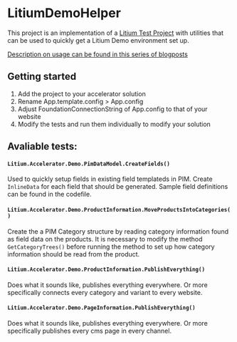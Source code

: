 # LitiumDemoHelper

This project is an implementation of a [Litium Test Project](https://kc.litiumstudio.se/documentation/get-started/setting_up_a_test_project) with utilities that can be used to quickly get a Litium Demo environment set up.

[Description on usage can be found in this series of blogposts](https://blog.gooser.se/post/170796148634/setting-up-a-litium-customer-demo-part-1-excel)

## Getting started

1. Add the project to your accelerator solution
1. Rename App.template.config > App.config
1. Adjust FoundationConnectionString of App.config to that of your website
1. Modify the tests and run them individually to modify your solution

## Avaliable tests:

#### ```Litium.Accelerator.Demo.PimDataModel.CreateFields()```
Used to quickly setup fields in existing field templateds in 
PIM. Create `InlineData` for each field that should be 
generated. Sample field definitions can be found in the codefile.

#### ```Litium.Accelerator.Demo.ProductInformation.MoveProductsIntoCategories()```
Create the a PIM Category structure by reading category information found as field data on the products. It is 
necessary to modify the method `GetCategoryTrees()` before 
running the method to set up how category information should
be read from the product.

#### ```Litium.Accelerator.Demo.ProductInformation.PublishEverything()```
Does what it sounds like, publishes everything everywhere. Or more specifically connects every category and variant to every website.

#### ```Litium.Accelerator.Demo.PageInformation.PublishEverything()```
Does what it sounds like, publishes everything everywhere. Or more specifically publishes every cms page in every channel.
